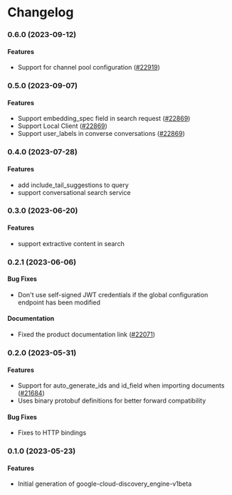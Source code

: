 # Changelog

### 0.6.0 (2023-09-12)

#### Features

* Support for channel pool configuration ([#22919](https://github.com/googleapis/google-cloud-ruby/issues/22919)) 

### 0.5.0 (2023-09-07)

#### Features

* Support embedding_spec field in search request ([#22869](https://github.com/googleapis/google-cloud-ruby/issues/22869)) 
* Support Local Client ([#22869](https://github.com/googleapis/google-cloud-ruby/issues/22869)) 
* Support user_labels in converse conversations ([#22869](https://github.com/googleapis/google-cloud-ruby/issues/22869)) 

### 0.4.0 (2023-07-28)

#### Features

* add include_tail_suggestions to query 
* support conversational search service 

### 0.3.0 (2023-06-20)

#### Features

* support extractive content in search 

### 0.2.1 (2023-06-06)

#### Bug Fixes

* Don't use self-signed JWT credentials if the global configuration endpoint has been modified 
#### Documentation

* Fixed the product documentation link ([#22071](https://github.com/googleapis/google-cloud-ruby/issues/22071)) 

### 0.2.0 (2023-05-31)

#### Features

* Support for auto_generate_ids and id_field when importing documents ([#21684](https://github.com/googleapis/google-cloud-ruby/issues/21684)) 
* Uses binary protobuf definitions for better forward compatibility 
#### Bug Fixes

* Fixes to HTTP bindings 

### 0.1.0 (2023-05-23)

#### Features

* Initial generation of google-cloud-discovery_engine-v1beta
